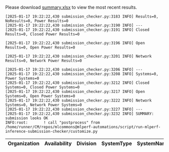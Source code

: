 Please download [summary.xlsx](summary.xlsx) to view the most recent results. 
 ```
[2025-01-17 19:22:22,430 submission_checker.py:3183 INFO] Results=0, NoResults=0, Power Results=0
[2025-01-17 19:22:22,430 submission_checker.py:3190 INFO] ---
[2025-01-17 19:22:22,430 submission_checker.py:3191 INFO] Closed Results=0, Closed Power Results=0

[2025-01-17 19:22:22,430 submission_checker.py:3196 INFO] Open Results=0, Open Power Results=0

[2025-01-17 19:22:22,430 submission_checker.py:3201 INFO] Network Results=0, Network Power Results=0

[2025-01-17 19:22:22,430 submission_checker.py:3206 INFO] ---
[2025-01-17 19:22:22,430 submission_checker.py:3208 INFO] Systems=0, Power Systems=0
[2025-01-17 19:22:22,430 submission_checker.py:3212 INFO] Closed Systems=0, Closed Power Systems=0
[2025-01-17 19:22:22,430 submission_checker.py:3217 INFO] Open Systems=0, Open Power Systems=0
[2025-01-17 19:22:22,430 submission_checker.py:3222 INFO] Network Systems=0, Network Power Systems=0
[2025-01-17 19:22:22,430 submission_checker.py:3227 INFO] ---
[2025-01-17 19:22:22,430 submission_checker.py:3232 INFO] SUMMARY: submission looks OK
INFO:root:       ! call "postprocess" from /home/runner/CM/repos/mlcommons@mlperf-automations/script/run-mlperf-inference-submission-checker/customize.py

```

| Organization   | Availability   | Division   | SystemType   | SystemName   | Platform   | Model   | MlperfModel   | Scenario   | Result   | Accuracy   | number_of_nodes   | host_processor_model_name   | host_processors_per_node   | host_processor_core_count   | accelerator_model_name   | accelerators_per_node   | Location   | framework   | operating_system   | notes   | compliance   | errors   | version   | inferred   | has_power   | Units   | weight_data_types   |
|----------------|----------------|------------|--------------|--------------|------------|---------|---------------|------------|----------|------------|-------------------|-----------------------------|----------------------------|-----------------------------|--------------------------|-------------------------|------------|-------------|--------------------|---------|--------------|----------|-----------|------------|-------------|---------|---------------------|